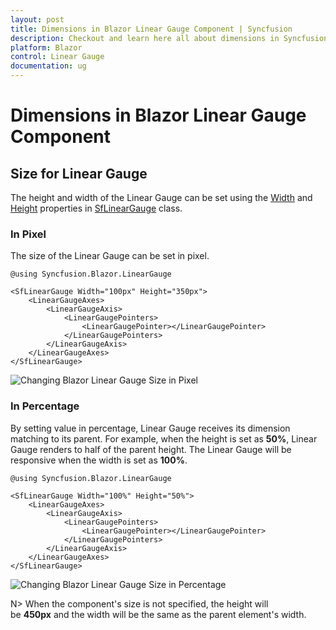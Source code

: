 ```yaml
---
layout: post
title: Dimensions in Blazor Linear Gauge Component | Syncfusion
description: Checkout and learn here all about dimensions in Syncfusion Blazor Linear Gauge component and much more.
platform: Blazor
control: Linear Gauge
documentation: ug
---
```


# Dimensions in Blazor Linear Gauge Component

## Size for Linear Gauge

The height and width of the Linear Gauge can be set using the [Width](https://help.syncfusion.com/cr/blazor/Syncfusion.Blazor.LinearGauge.SfLinearGauge.html#Syncfusion_Blazor_LinearGauge_SfLinearGauge_Width) and [Height](https://help.syncfusion.com/cr/blazor/Syncfusion.Blazor.LinearGauge.SfLinearGauge.html#Syncfusion_Blazor_LinearGauge_SfLinearGauge_Height) properties in [SfLinearGauge](https://help.syncfusion.com/cr/blazor/Syncfusion.Blazor.LinearGauge.SfLinearGauge.html) class.

### In Pixel

The size of the Linear Gauge can be set in pixel.

```cshtml
@using Syncfusion.Blazor.LinearGauge

<SfLinearGauge Width="100px" Height="350px">
    <LinearGaugeAxes>
        <LinearGaugeAxis>
            <LinearGaugePointers>
                <LinearGaugePointer></LinearGaugePointer>
            </LinearGaugePointers>
        </LinearGaugeAxis>
    </LinearGaugeAxes>
</SfLinearGauge>
```

![Changing Blazor Linear Gauge Size in Pixel](images/blazor-linear-gauge-component.png)

### In Percentage

By setting value in percentage, Linear Gauge receives its dimension matching to its parent. For example, when the height is set as **50%**, Linear Gauge renders to half of the parent height. The Linear Gauge will be responsive when the width is set as **100%**.

```cshtml
@using Syncfusion.Blazor.LinearGauge

<SfLinearGauge Width="100%" Height="50%">
    <LinearGaugeAxes>
        <LinearGaugeAxis>
            <LinearGaugePointers>
                <LinearGaugePointer></LinearGaugePointer>
            </LinearGaugePointers>
        </LinearGaugeAxis>
    </LinearGaugeAxes>
</SfLinearGauge>
```

![Changing Blazor Linear Gauge Size in Percentage](images/blazor-linear-gauge-size-in-percentage.png)

N> When the component's size is not specified, the height will be **450px** and the width will be the same as the parent element's width.
